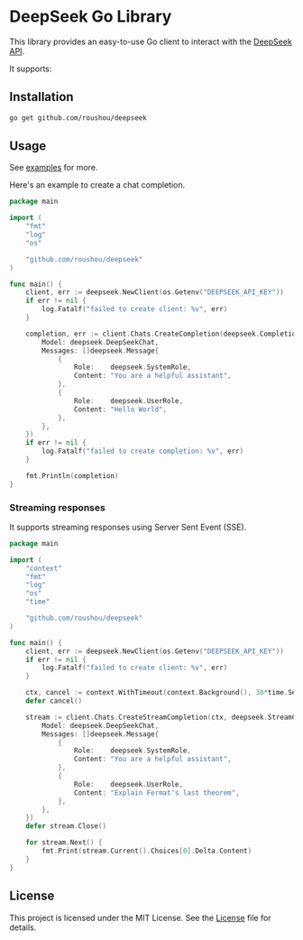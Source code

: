 # DeepSeek Go Library

This library provides an easy-to-use Go client to interact with the [DeepSeek API](https://api-docs.deepseek.com/).

It supports:

## Installation

```bash
go get github.com/roushou/deepseek
```

## Usage

See [examples](./examples) for more.

Here's an example to create a chat completion.

```go
package main

import (
	"fmt"
	"log"
	"os"

	"github.com/roushou/deepseek"
)

func main() {
	client, err := deepseek.NewClient(os.Getenv("DEEPSEEK_API_KEY"))
	if err != nil {
		log.Fatalf("failed to create client: %v", err)
	}

	completion, err := client.Chats.CreateCompletion(deepseek.CompletionArgs{
		Model: deepseek.DeepSeekChat,
		Messages: []deepseek.Message{
			{
				Role:    deepseek.SystemRole,
				Content: "You are a helpful assistant",
			},
			{
				Role:    deepseek.UserRole,
				Content: "Hello World",
			},
		},
	})
	if err != nil {
		log.Fatalf("failed to create completion: %v", err)
	}

	fmt.Println(completion)
}
```

### Streaming responses

It supports streaming responses using Server Sent Event (SSE).

```go
package main

import (
	"context"
	"fmt"
	"log"
	"os"
	"time"

	"github.com/roushou/deepseek"
)

func main() {
	client, err := deepseek.NewClient(os.Getenv("DEEPSEEK_API_KEY"))
	if err != nil {
		log.Fatalf("failed to create client: %v", err)
	}

	ctx, cancel := context.WithTimeout(context.Background(), 30*time.Second)
	defer cancel()

	stream := client.Chats.CreateStreamCompletion(ctx, deepseek.StreamCompletionArgs{
		Model: deepseek.DeepSeekChat,
		Messages: []deepseek.Message{
			{
				Role:    deepseek.SystemRole,
				Content: "You are a helpful assistant",
			},
			{
				Role:    deepseek.UserRole,
				Content: "Explain Fermat's last theorem",
			},
		},
	})
    defer stream.Close()

	for stream.Next() {
		fmt.Print(stream.Current().Choices[0].Delta.Content)
	}
}
```

## License

This project is licensed under the MIT License. See the [License](./LICENSE) file for details.
